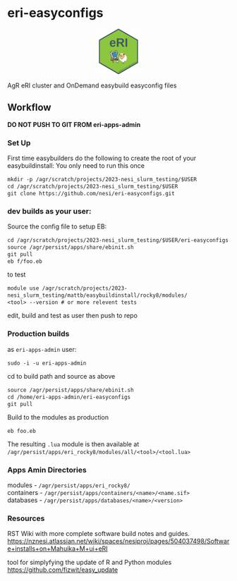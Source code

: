 # eri-easyconfigs
<p align="center" width="100%">
    <img width="20%" src="https://github.com/nesi/eri-easyconfigs/blob/main/resources/eri_hex.png"> 
</p>

AgR eRI cluster and OnDemand easybuild easyconfig files

## Workflow
**DO NOT PUSH TO GIT FROM eri-apps-admin**

### Set Up
First time easybuilders do the following to create the root of your easybuildinstall:
You only need to run this once
```
mkdir -p /agr/scratch/projects/2023-nesi_slurm_testing/$USER
cd /agr/scratch/projects/2023-nesi_slurm_testing/$USER
git clone https://github.com/nesi/eri-easyconfigs.git
```
### dev builds as your user:
Source the config file to setup EB:
```
cd /agr/scratch/projects/2023-nesi_slurm_testing/$USER/eri-easyconfigs 
source /agr/persist/apps/share/ebinit.sh
git pull
eb f/foo.eb
```
to test
```
module use /agr/scratch/projects/2023-nesi_slurm_testing/mattb/easybuildinstall/rocky8/modules/
<tool> --version # or more relevent tests
```
edit, build and test as user then push to repo

### Production builds
as `eri-apps-admin` user:
```
sudo -i -u eri-apps-admin
```

cd to build path and source as above
```
source /agr/persist/apps/share/ebinit.sh
cd /home/eri-apps-admin/eri-easyconfigs
git pull
```  

Build to the modules as production
```
eb foo.eb
```
The resulting `.lua` module is then available at `/agr/persist/apps/eri_rocky8/modules/all/<tool>/<tool.lua>`

### Apps Amin Directories
modules - `/agr/persist/apps/eri_rocky8/`  
containers - `/agr/persist/apps/containers/<name>/<name.sif>`  
databases - `/agr/persist/apps/databases/<name>/<version>`  

### Resources
RST Wiki with more complete software build notes and guides.
https://nznesi.atlassian.net/wiki/spaces/nesiproj/pages/504037498/Software+installs+on+Mahuika+M+ui+eRI

tool for simplyfying the update of R and Python modules
https://github.com/fizwit/easy_update
